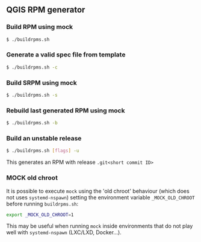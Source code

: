 ## QGIS RPM generator

### Build RPM using mock

```bash
$ ./buildrpms.sh
```

### Generate a valid spec file from template

```bash
$ ./buildrpms.sh -c
```

### Build SRPM using mock

```bash
$ ./buildrpms.sh -s
```

### Rebuild last generated RPM using mock

```bash
$ ./buildrpms.sh -b
```

### Build an unstable release

```bash
$ ./buildrpms.sh [flags] -u
```

This generates an RPM with release `.git<short commit ID>`


### MOCK old chroot

It is possible to execute `mock` using the 'old chroot' behaviour (which does not uses `systemd-nspawn`) setting
the environment variable `_MOCK_OLD_CHROOT` before running `buildrpms.sh`:

```bash
export _MOCK_OLD_CHROOT=1
```

This may be useful when running `mock` inside environments that do not play well with `systemd-nspawn` (LXC/LXD, Docker...).

